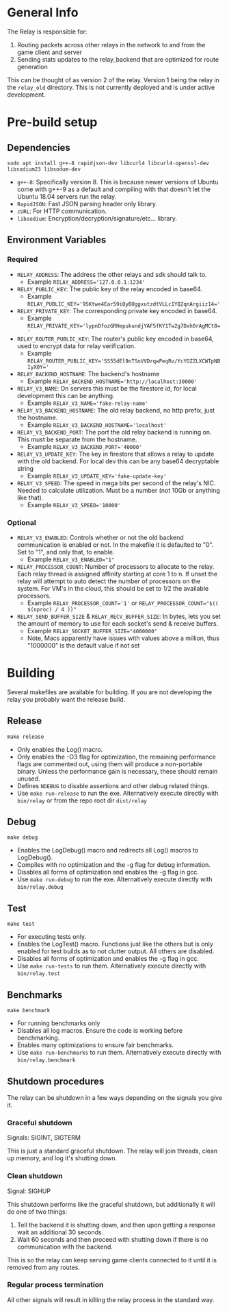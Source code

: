 # General Info

The Relay is responsible for:

1. Routing packets across other relays in the network to and from the game client and server
2. Sending stats updates to the relay_backend that are optimized for route generation

This can be thought of as version 2 of the relay. Version 1 being the relay in the `relay_old` directory. This is not currently deployed and is under active development.

# Pre-build setup

## Dependencies

`sudo apt install g++-8 rapidjson-dev libcurl4 libcurl4-openssl-dev libsodium23 libsodum-dev`

- `g++-8`: Specifically version 8. This is because newer versions of Ubuntu come with g++-9 as a default and compiling with that doesn't let the Ubuntu 18.04 servers run the relay.
- `RapidJSON`: Fast JSON parsing header only library.
- `cURL`: For HTTP communication.
- `libsodium`: Encryption/decryption/signature/etc... library.

## Environment Variables

### Required

- `RELAY_ADDRESS`: The address the other relays and sdk should talk to.
  - Example `RELAY_ADDRESS='127.0.0.1:1234'`
- `RELAY_PUBLIC_KEY`: The public key of the relay encoded in base64.
  - Example `RELAY_PUBLIC_KEY='9SKtwe4Ear59iQyBOggxutzdtVLLc1YQ2qnArgiiz14='`
- `RELAY_PRIVATE_KEY`: The corresponding private key encoded in base64.
  - Example `RELAY_PRIVATE_KEY='lypnDfozGRHepukundjYAF5fKY1Tw2g7Dxh0rAgMCt8='`
- `RELAY_ROUTER_PUBLIC_KEY`: The router's public key encoded in base64, used to encrypt data for relay verification.
  - Example `RELAY_ROUTER_PUBLIC_KEY='SS55dEl9nTSnVVDrqwPeqRv/YcYOZZLXCWTpNBIyX0Y='`
- `RELAY_BACKEND_HOSTNAME`: The backend's hostname
  - Example `RELAY_BACKEND_HOSTNAME='http://localhost:30000'`
- `RELAY_V3_NAME`: On servers this must be the firestore id, for local development this can be anything.
  - Example `RELAY_V3_NAME='fake-relay-name'`
- `RELAY_V3_BACKEND_HOSTNAME`: The old relay backend, no http prefix, just the hostname.
  - Example `RELAY_V3_BACKEND_HOSTNAME='localhost'`
- `RELAY_V3_BACKEND_PORT`: The port the old relay backend is running on. This must be separate from the hostname.
  - Example `RELAY_V3_BACKEND_PORT='40000'`
- `RELAY_V3_UPDATE_KEY`: The key in firestore that allows a relay to update with the old backend. For local dev this can be any base64 decryptable string
  - Example `RELAY_V3_UPDATE_KEY='fake-update-key'`
- `RELAY_V3_SPEED`: The speed in mega bits per second of the relay's NIC. Needed to calculate utilization. Must be a number (not 10Gb or anything like that).
  - Example `RELAY_V3_SPEED='10000'`

### Optional
- `RELAY_V3_ENABLED`: Controls whether or not the old backend communication is enabled or not. In the makefile it is defaulted to "0". Set to "1", and only that, to enable.
  - Example `RELAY_V3_ENABLED="1"`
- `RELAY_PROCESSOR_COUNT`: Number of processors to allocate to the relay. Each relay thread is assigned affinity starting at core 1 to n. If unset the relay will attempt to auto detect the number of processors on the system. For VM's in the cloud, this should be set to 1/2 the available processors.
  - Example `RELAY_PROCESSOR_COUNT='1'` or `RELAY_PROCESSOR_COUNT="$(( $(nproc) / 4 ))"`
- `RELAY_SEND_BUFFER_SIZE` & `RELAY_RECV_BUFFER_SIZE`: In bytes, lets you set the amount of memory to use for each socket's send & receive buffers.
  - Example `RELAY_SOCKET_BUFFER_SIZE="4000000"`
  - Note, Macs apparently have issues with values above a million, thus "1000000" is the default value if not set

# Building

Several makefiles are available for building. If you are not developing the relay you probably want the release build.

## Release

`make release`

- Only enables the Log() macro.
- Only enables the -O3 flag for optimization, the remaining performance flags are commented out, using them will produce a non-portable binary. Unless the performance gain is necessary, these should remain unused.
- Defines `NDEBUG` to disable assertions and other debug related things.
- Use `make run-release` to run the exe. Alternatively execute directly with `bin/relay` or from the repo root dir `dist/relay`

## Debug

`make debug`

- Enables the LogDebug() macro and redirects all Log() macros to LogDebug().
- Compiles with no optimization and the -g flag for debug information.
- Disables all forms of optimization and enables the -g flag in gcc.
- Use `make run-debug` to run the exe. Alternatively execute directly with `bin/relay.debug`

## Test

`make test`

- For executing tests only.
- Enables the LogTest() macro. Functions just like the others but is only enabled for test builds as to not clutter output. All others are disabled.
- Disables all forms of optimization and enables the -g flag in gcc.
- Use `make run-tests` to run them. Alternatively execute directly with `bin/relay.test`

## Benchmarks

`make benchmark`

- For running benchmarks only
- Disables all log macros. Ensure the code is working before benchmarking.
- Enables many optimizations to ensure fair benchmarks.
- Use `make run-benchmarks` to run them. Alternatively execute directly with `bin/relay.benchmark`

## Shutdown procedures

The relay can be shutdown in a few ways depending on the signals you give it.

### Graceful shutdown

Signals: SIGINT, SIGTERM

This is just a standard graceful shutdown. The relay will join threads, clean up memory, and log it's shutting down.

### Clean shutdown

Signal: SIGHUP

This shutdown performs like the graceful shutdown, but additionally it will do one of two things:

  1. Tell the backend it is shutting down, and then upon getting a response wait an additional 30 seconds.
  2. Wait 60 seconds and then proceed with shutting down if there is no communication with the backend.

This is so the relay can keep serving game clients connected to it until it is removed from any routes.

### Regular process termination

All other signals will result in killing the relay process in the standard way.
